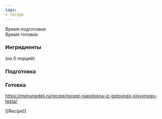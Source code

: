 ```yaml
---
tags:
- recipe
---
```


Время подготовки:  
Время готовки:

### Ингридиенты

(на 0 порций)

### Подготовка

### Готовка

https://menunedeli.ru/recipe/recept-napoleona-iz-gotovogo-sloyonogo-testa/

[[Recipe]]
